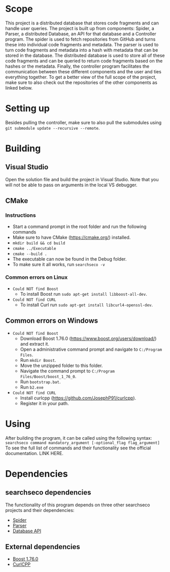 # Scope
This project is a distributed database that stores code fragments and can handle user queries. The project is built up from components: Spider, a Parser, a distributed Database, an API for that database and a Controller program. The spider is used to fetch repositories from GitHub and turns these into individual code fragments and metadata. The parser is used to turn code fragments and metadata into a hash with metadata that can be stored in the database. The distributed database is used to store all of these code fragments and can be queried to return code fragments based on the hashes or the metadata. Finally, the controller program facilitates the communication between these different components and the user and ties everything together.
To get a better view of the full scope of the project, make sure to also check out the repositories of the other components as linked below.

# Setting up
Besides pulling the controller, make sure to also pull the submodules using `git submodule update --recursive --remote`. 
# Building

## Visual Studio
Open the solution file and build the project in Visual Studio. Note that you will not be able to pass on arguments in the local VS debugger.

## CMake

### Instructions
- Start a command prompt in the root folder and run the following commands
- Make sure to have CMake (https://cmake.org/) installed.
- `mkdir build && cd build`
- `cmake ../Executable`
- `cmake --build .`
- The executable can now be found in the Debug folder.
- To make sure it all works, run `searchseco -v`
### Common errors on Linux
- `Could NOT find Boost` 
   - To install Boost run `sudo apt-get install libboost-all-dev`.
- `Could NOT find CURL` 
   - To install Curl run `sudo apt-get install libcurl4-openssl-dev`.

## Common errors on Windows
- `Could NOT find Boost`
   - Download Boost 1.76.0 (https://www.boost.org/users/download/) and extract it. 
   - Open a administrative command prompt and navigate to `C:/Program Files`.
   - Run `mkdir Boost`.
   - Move the unzipped folder to this folder.
   - Navigate the command prompt to `C:/Program Files/Boost/boost_1_76_0`.
   - Run `bootstrap.bat`.
   - Run `b2.exe`
- `Could NOT find CURL`
   - Install curlcpp (https://github.com/JosephP91/curlcpp).
   - Register it in your path.

# Using
After building the program, it can be called using the following syntax: 
`searchseco command mandatory_argument [-optional_flag flag_argument]`
To see the full list of commands and their functionality see the official documentation. LINK HERE.

# Dependencies

## searchseco dependencies
The functionality of this program depends on three other searchseco projects and their dependencies:
- [Spider](https://git.science.uu.nl/searchseco/spider)
- [Parser](https://git.science.uu.nl/searchseco/parser)
- [Database API](https://git.science.uu.nl/searchseco/database-api)

## External dependencies
- [Boost 1.76.0](https://www.boost.org/users/download/)
- [CurlCPP](https://github.com/JosephP91/curlcpp)
